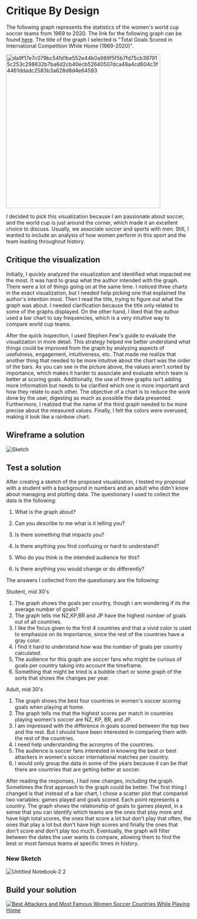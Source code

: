 # Critique By Design
The following graph represents the statistics of the women's world cup soccer teams from 1969 to 2020. The link for the following graph can be found [here](https://observablehq.com/@cassiead/cse-442-a2). The title of the graph I selected is "Total Goals Scored in International Competition While Home (1969-2020)". 

<img width="419" alt="da9f17e7c079bc54fd1be552e44b0a989f5f5b7fd75cb397915c253c298632b7ba6d2cb40ecb52640507dca48a4cd604c3f4461ddadc2583b3a628d8d4e64593" src="https://user-images.githubusercontent.com/117240476/202291989-ae035911-8699-4db5-a1d0-bfeab6801cb8.png">

I decided to pick this visualization because I am passionate about soccer, and the world cup is just around the corner, which made it an excellent choice to discuss. Usually, we associate soccer and sports with men. Still, I wanted to include an analysis of how women perform in this sport and the team leading throughout history. 

## Critique the visualization

Initially, I quickly analyzed the visualization and identified what impacted me the most. It was hard to grasp what the author intended with the graph. There were a lot of things going on at the same time. I noticed three charts in the exact visualization, but I needed help picking one that explained the author's intention most. Then I read the title, trying to figure out what the graph was about. I needed clarification because the title only related to some of the graphs displayed. On the other hand, I liked that the author used a bar chart to say frequencies, which is a very intuitive way to compare world cup teams. 

After the quick inspection, I used Stephen Few's guide to evaluate the visualization in more detail. This strategy helped me better understand what things could be improved from the graph by analyzing aspects of usefulness, engagement, intuitiveness, etc. That made me realize that another thing that needed to be more intuitive about the chart was the order of the bars. As you can see in the picture above, the values aren't sorted by importance, which makes it harder to associate and evaluate which team is better at scoring goals. Additionally, the use of three graphs isn't adding more information but needs to be clarified which one is more important and how they relate to each other. The objective of a chart is to reduce the work done by the user, digesting as much as possible the data presented. Furthermore, I realized that the name of the third graph needed to be more precise about the measured values. Finally, I felt the colors were overused, making it look like a rainbow chart.

## Wireframe a solution

![Sketch](https://user-images.githubusercontent.com/117240476/202293926-70a8f9b0-67c9-4b83-bc18-af0e3edeb9bf.jpg)

## Test a solution
After creating a sketch of the proposed visualization, I tested my proposal with a student with a background in numbers and an adult who didn't know about managing and plotting data. The questionary I used to collect the data is the following: 

1. What is the graph about?

2. Can you describe to me what is it telling you?

3. Is there something that impacts you?

4. Is there anything you find confusing or hard to understand?

5. Who do you think is the intended audience for this?

6. Is there anything you would change or do differently?

The answers I collected from the questionary are the following:

Student, mid 30's

1. The graph shows the goals per country, though i am wondering if its the average number of goals?
2. The graph tells me NZ,KP,BR and JP have the highest number of goals out of all countries.
3. I like the focus given to the first 4 countries and that a vivid color is used to emphasize on its importance, since the rest of the countries have a gray color.
4. I find it hard to understand how was the number of goals per country calculated.
5. The audience for this graph are soccer fans who might be curious of goals per country taking into account the timeframe.
6. Something that might be tried is a bubble chart or some graph of the sorts that shows the changes per year.

Adult, mid 30's

1. The graph shows the best four countries in women's soccer scoring goals when playing at home. 
2. The graph tells me that the highest scores per match in countries playing women's soccer are NZ, KP, BR, and JP. 
3. I am impressed with the difference in goals scored between the top two and the rest. But I should have been interested in comparing them with the rest of the countries.
4. I need help understanding the acronyms of the countries.
5. The audience is soccer fans interested in knowing the best or best attackers in women's soccer international matches per country. 
6. I would only group the data in some of the years because it can be that there are countries that are getting better at soccer.

After reading the responses, I had new changes, including the graph. Sometimes the first approach to the graph could be better. The first thing I changed is that instead of a bar chart, I chose a scatter plot that compared two variables: games played and goals scored. Each point represents a country. The graph shows the relationship of goals to games played, in a sense that you can identify which teams are the ones that play more and have high total scores, the ones that score a lot but don't play that often, the ones that play a lot but don't have high scores and finally the ones that don't score and don't play too much. Eventually, the graph will filter between the dates the user wants to compare, allowing them to find the best or most famous teams at specific times in history.   

### New Sketch

![Untitled Notebook-2 2](https://user-images.githubusercontent.com/117240476/202333004-32543981-c9cf-49de-ac02-f483c10b7e29.jpg)

## Build your solution

<div class='tableauPlaceholder' id='viz1668650419009' style='position: relative'><noscript><a href='#'><img alt='Best Attackers and Most Famous Women Soccer Countries While Playing Home ' src='https:&#47;&#47;public.tableau.com&#47;static&#47;images&#47;Wo&#47;WomenSoccerCountries&#47;Sheet1&#47;1_rss.png' style='border: none' /></a></noscript><object class='tableauViz'  style='display:none;'><param name='host_url' value='https%3A%2F%2Fpublic.tableau.com%2F' /> <param name='embed_code_version' value='3' /> <param name='site_root' value='' /><param name='name' value='WomenSoccerCountries&#47;Sheet1' /><param name='tabs' value='no' /><param name='toolbar' value='yes' /><param name='static_image' value='https:&#47;&#47;public.tableau.com&#47;static&#47;images&#47;Wo&#47;WomenSoccerCountries&#47;Sheet1&#47;1.png' /> <param name='animate_transition' value='yes' /><param name='display_static_image' value='yes' /><param name='display_spinner' value='yes' /><param name='display_overlay' value='yes' /><param name='display_count' value='yes' /><param name='language' value='en-US' /><param name='filter' value='publish=yes' /></object></div>
<script type='text/javascript'>
var divElement = document.getElementById('viz1668650419009');
var vizElement = divElement.getElementsByTagName('object')[0];
vizElement.style.width='100%';vizElement.style.height=(divElement.offsetWidth*0.75)+'px';
var scriptElement = document.createElement('script');
scriptElement.src = 'https://public.tableau.com/javascripts/api/viz_v1.js';
vizElement.parentNode.insertBefore(scriptElement, vizElement);
</script>
